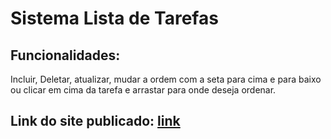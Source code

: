 # Sistema Lista de Tarefas

## Funcionalidades:
Incluir, Deletar, atualizar, mudar a ordem com a seta para cima e para baixo ou clicar em cima da tarefa e arrastar para onde deseja ordenar.

## Link do site publicado: [link](https://sistema-lista-de-tarefas-phi.vercel.app/)
